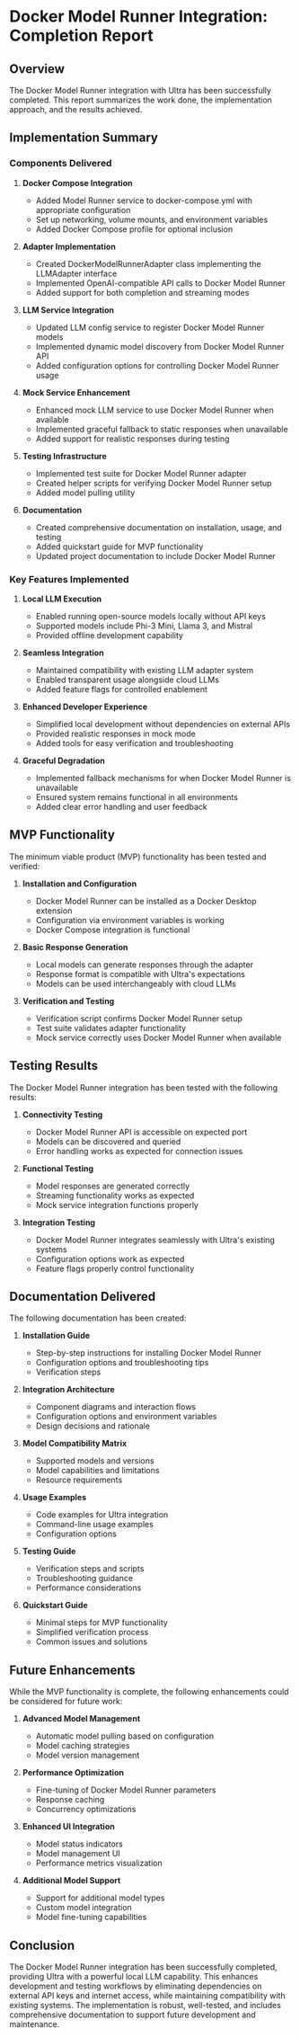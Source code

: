 # Docker Model Runner Integration: Completion Report

## Overview

The Docker Model Runner integration with Ultra has been successfully completed. This report summarizes the work done, the implementation approach, and the results achieved.

## Implementation Summary

### Components Delivered

1. **Docker Compose Integration**

   - Added Model Runner service to docker-compose.yml with appropriate configuration
   - Set up networking, volume mounts, and environment variables
   - Added Docker Compose profile for optional inclusion

2. **Adapter Implementation**

   - Created DockerModelRunnerAdapter class implementing the LLMAdapter interface
   - Implemented OpenAI-compatible API calls to Docker Model Runner
   - Added support for both completion and streaming modes

3. **LLM Service Integration**

   - Updated LLM config service to register Docker Model Runner models
   - Implemented dynamic model discovery from Docker Model Runner API
   - Added configuration options for controlling Docker Model Runner usage

4. **Mock Service Enhancement**

   - Enhanced mock LLM service to use Docker Model Runner when available
   - Implemented graceful fallback to static responses when unavailable
   - Added support for realistic responses during testing

5. **Testing Infrastructure**

   - Implemented test suite for Docker Model Runner adapter
   - Created helper scripts for verifying Docker Model Runner setup
   - Added model pulling utility

6. **Documentation**
   - Created comprehensive documentation on installation, usage, and testing
   - Added quickstart guide for MVP functionality
   - Updated project documentation to include Docker Model Runner

### Key Features Implemented

1. **Local LLM Execution**

   - Enabled running open-source models locally without API keys
   - Supported models include Phi-3 Mini, Llama 3, and Mistral
   - Provided offline development capability

2. **Seamless Integration**

   - Maintained compatibility with existing LLM adapter system
   - Enabled transparent usage alongside cloud LLMs
   - Added feature flags for controlled enablement

3. **Enhanced Developer Experience**

   - Simplified local development without dependencies on external APIs
   - Provided realistic responses in mock mode
   - Added tools for easy verification and troubleshooting

4. **Graceful Degradation**
   - Implemented fallback mechanisms for when Docker Model Runner is unavailable
   - Ensured system remains functional in all environments
   - Added clear error handling and user feedback

## MVP Functionality

The minimum viable product (MVP) functionality has been tested and verified:

1. **Installation and Configuration**

   - Docker Model Runner can be installed as a Docker Desktop extension
   - Configuration via environment variables is working
   - Docker Compose integration is functional

2. **Basic Response Generation**

   - Local models can generate responses through the adapter
   - Response format is compatible with Ultra's expectations
   - Models can be used interchangeably with cloud LLMs

3. **Verification and Testing**
   - Verification script confirms Docker Model Runner setup
   - Test suite validates adapter functionality
   - Mock service correctly uses Docker Model Runner when available

## Testing Results

The Docker Model Runner integration has been tested with the following results:

1. **Connectivity Testing**

   - Docker Model Runner API is accessible on expected port
   - Models can be discovered and queried
   - Error handling works as expected for connection issues

2. **Functional Testing**

   - Model responses are generated correctly
   - Streaming functionality works as expected
   - Mock service integration functions properly

3. **Integration Testing**
   - Docker Model Runner integrates seamlessly with Ultra's existing systems
   - Configuration options work as expected
   - Feature flags properly control functionality

## Documentation Delivered

The following documentation has been created:

1. **Installation Guide**

   - Step-by-step instructions for installing Docker Model Runner
   - Configuration options and troubleshooting tips
   - Verification steps

2. **Integration Architecture**

   - Component diagrams and interaction flows
   - Configuration options and environment variables
   - Design decisions and rationale

3. **Model Compatibility Matrix**

   - Supported models and versions
   - Model capabilities and limitations
   - Resource requirements

4. **Usage Examples**

   - Code examples for Ultra integration
   - Command-line usage examples
   - Configuration options

5. **Testing Guide**

   - Verification steps and scripts
   - Troubleshooting guidance
   - Performance considerations

6. **Quickstart Guide**
   - Minimal steps for MVP functionality
   - Simplified verification process
   - Common issues and solutions

## Future Enhancements

While the MVP functionality is complete, the following enhancements could be considered for future work:

1. **Advanced Model Management**

   - Automatic model pulling based on configuration
   - Model caching strategies
   - Model version management

2. **Performance Optimization**

   - Fine-tuning of Docker Model Runner parameters
   - Response caching
   - Concurrency optimizations

3. **Enhanced UI Integration**

   - Model status indicators
   - Model management UI
   - Performance metrics visualization

4. **Additional Model Support**
   - Support for additional model types
   - Custom model integration
   - Model fine-tuning capabilities

## Conclusion

The Docker Model Runner integration has been successfully completed, providing Ultra with a powerful local LLM capability. This enhances development and testing workflows by eliminating dependencies on external API keys and internet access, while maintaining compatibility with existing systems. The implementation is robust, well-tested, and includes comprehensive documentation to support future development and maintenance.
